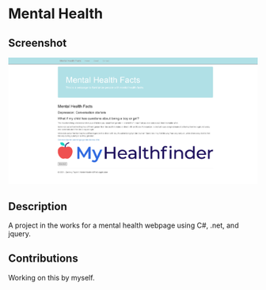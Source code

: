 # Mental Health

## Screenshot
![Mental Health Project](MentalHealth/Screenshot/mentalHealthSS.png)
## Description
A project in the works for a mental health webpage using C#, .net, and jquery.

## Contributions
Working on this by myself.
